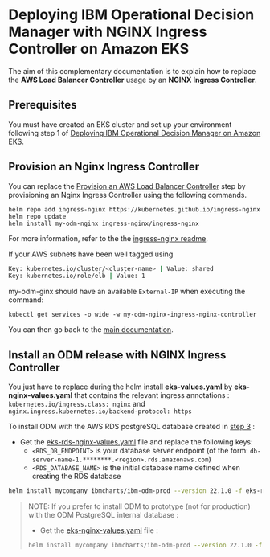 # Deploying IBM Operational Decision Manager with NGINX Ingress Controller on Amazon EKS

The aim of this complementary documentation is to explain how to replace the **AWS Load Balancer Controller** usage by an **NGINX Ingress Controller**.

## Prerequisites

You must have created an EKS cluster and set up your environment following step 1 of [Deploying IBM Operational Decision Manager on Amazon EKS](README.md#1-prepare-your-environment-40-min).

## Provision an Nginx Ingress Controller

You can replace the [Provision an AWS Load Balancer Controller](README.md#c-provision-an-aws-load-balancer-controller) step by provisioning an Nginx Ingress Controller using the following commands.

```console
helm repo add ingress-nginx https://kubernetes.github.io/ingress-nginx
helm repo update
helm install my-odm-nginx ingress-nginx/ingress-nginx
```

For more information, refer to the the [ingress-nginx readme](https://github.com/kubernetes/ingress-nginx/tree/main/charts/ingress-nginx#install-chart).

If your AWS subnets have been well tagged using

```bash
Key: kubernetes.io/cluster/<cluster-name> | Value: shared
Key: kubernetes.io/role/elb | Value: 1
```

my-odm-ginx should have an available `External-IP` when executing the command:

```console
kubectl get services -o wide -w my-odm-nginx-ingress-nginx-controller
```

You can then go back to the [main documentation](README.md#2-prepare-your-environment-for-the-odm-installation-25-min).

## Install an ODM release with NGINX Ingress Controller

You just have to replace during the helm install **eks-values.yaml** by **eks-nginx-values.yaml** that contains the relevant ingress annotations :
`kubernetes.io/ingress.class: nginx` and `nginx.ingress.kubernetes.io/backend-protocol: https`

To install ODM with the AWS RDS postgreSQL database created in [step 3](#3-optional-create-an-rds-database-20-min) :

- Get the [eks-rds-nginx-values.yaml](./eks-rds-nginx-values.yaml) file and replace the following keys:
  - `<RDS_DB_ENDPOINT>` is your database server endpoint (of the form: `db-server-name-1.********.<region>.rds.amazonaws.com`)
  - `<RDS_DATABASE_NAME>` is the initial database name defined when creating the RDS database


```bash
helm install mycompany ibmcharts/ibm-odm-prod --version 22.1.0 -f eks-rds-nginx-values.yaml
```
>NOTE: If you prefer to install ODM to prototype (not for production) with the ODM PostgreSQL internal database :
>
>- Get the [eks-nginx-values.yaml](./eks-nginx-values.yaml) file :
>
>```bash
>helm install mycompany ibmcharts/ibm-odm-prod --version 22.1.0 -f eks-nginx-values.yaml
>```
